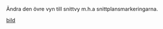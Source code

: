 Ändra den övre vyn till snittvy m.h.a snittplansmarkeringarna.

[bild](https://github.com/darkraven92/ML1302/blob/master/Quizzes/Inlamningsuppgift%201%20-Handritning/Sida_6_D.PNG)
